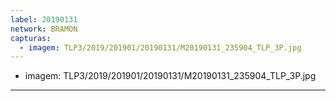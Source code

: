 ```yaml
---
label: 20190131
network: BRAMON
capturas:
  - imagem: TLP3/2019/201901/20190131/M20190131_235904_TLP_3P.jpg
---
```

  - imagem: TLP3/2019/201901/20190131/M20190131_235904_TLP_3P.jpg
---
